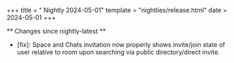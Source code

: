 +++
title = " Nightly 2024-05-01"
template = "nightlies/release.html"
date = 2024-05-01
+++

** Changes since nightly-latest **
- [fix]: Space and Chats invitation now properly shows invite/join state of user relative to room upon searching via public directory/direct invite.

